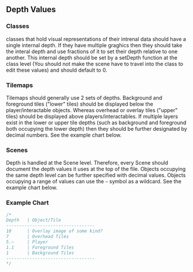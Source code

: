 ## Depth Values

### Classes
classes that hold visual representations of their intrenal data should have a single internal depth. If they have multiple graghics
then they should take the interal depth and use fractions of it to set their depth relative to one another. This internal depth should be set by a setDepth function at the class level (You should not make the scene have to travel into the class to edit these values) and should default to 0.

### Tilemaps
Tilemaps should generally use 2 sets of depths. Background and foreground tiles ("lower" tiles) should be displayed below the player/interactable objects. Whereas overhead or overlay tiles ("upper" tiles) should be displayed above players/interactables. If multiple layers exist in the lower or upper tile depths (such as background and foreground both occupying the lower depth) then they should be further designated by decimal numbers.
See the example chart below.

### Scenes

Depth is handled at the Scene level. Therefore, every Scene should document the depth values it uses at the top of the file. Objects occupying the same depth level can be further specified with decimal values. Objects occupying a range of values can use the `~` symbol as a wildcard.
See the example chart below.

### Example Chart
``` ts
/*
Depth   | Object/Tile
----------------------------------
10      | Overlay image of some kind?
7       | Overhead Tiles
5.~     | Player
1.1     | Foreground Tiles
1       | Background Tiles
----------------------------------
*/
```